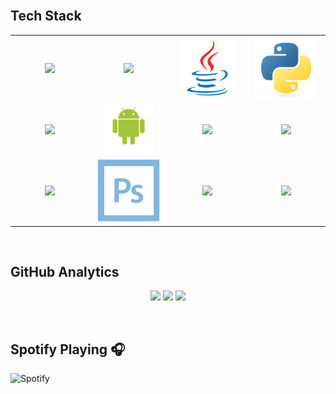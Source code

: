 

<br>

    
<h2>Tech Stack</h2>

<table width="100" align="center">
<tr>
	<td align='center' width="200">
        	<img src="https://www.vectorlogo.zone/logos/flutterio/flutterio-icon.svg" width="90">
    	</td>
	<td align='center' width="200">
        <img src="https://www.vectorlogo.zone/logos/dartlang/dartlang-icon.svg" width="90" >
    </td>
	<td align='center' width="200">
        	<img src="https://raw.githubusercontent.com/devicons/devicon/master/icons/java/java-original.svg" width="90">
    	</td>
	<td align='center' width="200">
        	<img src="https://raw.githubusercontent.com/devicons/devicon/master/icons/python/python-original.svg" width="100">
    	</td>
    
</tr>
 
<tr>
	<td align='center'>
        <img src="https://www.vectorlogo.zone/logos/firebase/firebase-icon.svg"  width="80">
    	</td>
    	<td align='center'>
        	<img src="https://raw.githubusercontent.com/devicons/devicon/master/icons/android/android-original-wordmark.svg" width="80">
    	</td>	
	<td align='center'>
        	<img src="https://upload.wikimedia.org/wikipedia/commons/thumb/1/18/ISO_C%2B%2B_Logo.svg/180px-ISO_C%2B%2B_Logo.svg.png"  width="80">
    	</td>
	<td align='center' width="200">
	        <img src="https://github.com/bestofjs/bestofjs-webui/blob/master/public/logos/vscode.svg" width="90">
    	</td>
	
   
</tr>
	
<tr>
 	<td align='center'>
        	<img src="https://www.vectorlogo.zone/logos/adobe_illustrator/adobe_illustrator-icon.svg" width="80">
    	</td>
    	<td align='center' width="200">
        	<img src="https://raw.githubusercontent.com/devicons/devicon/master/icons/photoshop/photoshop-line.svg" width="100">
    	</td>
	<td align='center'>
        	<img src="https://www.vectorlogo.zone/logos/figma/figma-icon.svg" width="80">
    	</td>
	<td align='center'>
        	<img src="https://cdn.worldvectorlogo.com/logos/adobe-xd.svg" width="80">
    	</td>
</tr>
    
</table>

<br>



<h2>GitHub Analytics
 </h2>

<p align="center">
  <img height="180em" src="https://github-readme-stats.vercel.app/api?username=UsamaAslam711&rank_icon=github&theme=radical&include_all_commits=true&count_private=true"/>
  <img height="180em" src="https://github-readme-stats-eight-theta.vercel.app/api/top-langs/?username=UsamaAslam711&hide=html&layout=compact&langs_count=8&theme=radical"/>
</a>
  <img width="70%" src="https://github-readme-streak-stats.herokuapp.com/?user=UsamaAslam711&show_icons=true&locale=en&layout=demo&theme=maroongold" />
</p>
</p>
<br>
	
<h2 align>Spotify Playing 🎧</h2>
    
![Spotify](https://novatorem.vercel.app/api/spotify)
    







